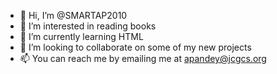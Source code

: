 - 👋 Hi, I’m @SMARTAP2010
- 👀 I’m interested in reading books
- 🌱 I’m currently learning HTML
- 💞️ I’m looking to collaborate on some of my new projects
- 📫 You can reach me by emailing me at apandey@jcgcs.org

<!---
SMARTAP2010/SMARTAP2010 is a ✨ special ✨ repository because its `README.md` (this file) appears on your GitHub profile.
You can click the Preview link to take a look at your changes.
--->
